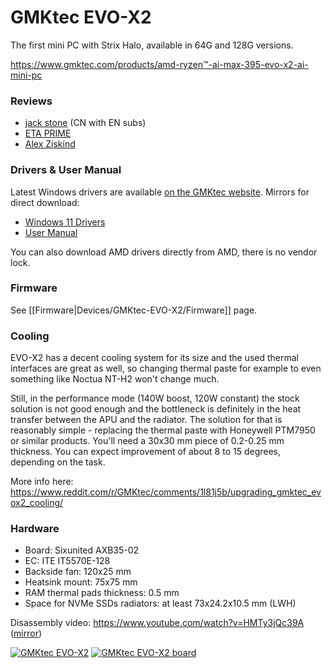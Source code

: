 # GMKtec EVO-X2
The first mini PC with Strix Halo, available in 64G and 128G versions.

https://www.gmktec.com/products/amd-ryzen™-ai-max-395-evo-x2-ai-mini-pc

### Reviews
 - [jack stone](https://www.youtube.com/watch?v=UXjg6Iew9lg) (CN with EN subs)
 - [ETA PRIME](https://www.youtube.com/watch?v=hPSMGpHQX6k)
 - [Alex Ziskind](https://www.youtube.com/watch?v=B7GDr-VFuEo)

### Drivers & User Manual
Latest Windows drivers are available [on the GMKtec website](https://www.gmktec.com/pages/drivers-and-software). Mirrors for direct download:
 - [Windows 11 Drivers](https://d7.wtf/s/EVO-X2_Win11_24H2_Driver_list_V007.zip)
 - [User Manual](./EVO-X2_User_Manual.pdf)

You can also download AMD drivers directly from AMD, there is no vendor lock.

### Firmware
See [[Firmware|Devices/GMKtec-EVO-X2/Firmware]] page.

### Cooling
EVO-X2 has a decent cooling system for its size and the used thermal interfaces are great as well, so changing thermal paste for example to even something like Noctua NT-H2 won't change much.

Still, in the performance mode (140W boost, 120W constant) the stock solution is not good enough and the bottleneck is definitely in the heat transfer between the APU and the radiator. The solution for that is reasonably simple - replacing the thermal paste with Honeywell PTM7950 or similar products. You'll need a 30x30 mm piece of 0.2-0.25 mm thickness. You can expect improvement of about 8 to 15 degrees, depending on the task.

More info here: https://www.reddit.com/r/GMKtec/comments/1l81j5b/upgrading_gmktec_evox2_cooling/

### Hardware
 - Board: Sixunited AXB35-02
 - EC: ITE IT5570E-128
 - Backside fan: 120x25 mm
 - Heatsink mount: 75x75 mm
 - RAM thermal pads thickness: 0.5 mm
 - Space for NVMe SSDs radiators: at least 73x24.2x10.5 mm (LWH)

Disassembly video: https://www.youtube.com/watch?v=HMTy3jQc39A ([mirror](https://www.reddit.com/r/GMKtec/comments/1km6tn8/evox2_teardown/))

[![GMKtec EVO-X2](./gmktec-evo-x2.jpg?thumbnail)](./gmktec-evo-x2.jpg)
[![GMKtec EVO-X2 board](./gmktec-evo-x2-board-photo.jpeg?thumbnail)](./gmktec-evo-x2-board-photo.jpeg)
